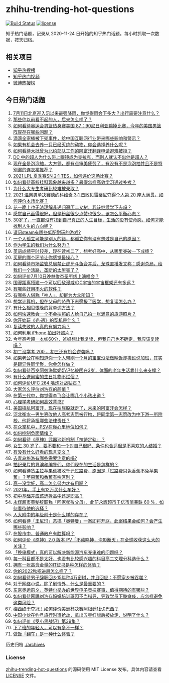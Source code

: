 # zhihu-trending-hot-questions

[![Build Status](https://github.com/justjavac/zhihu-trending-hot-questions/workflows/ci/badge.svg?branch=master)](https://github.com/justjavac/zhihu-trending-hot-questions/actions)
[![license](https://img.shields.io/github/license/justjavac/zhihu-trending-hot-questions)](https://github.com/justjavac/zhihu-trending-hot-questions/blob/master/LICENSE)

知乎热门话题，记录从 2020-11-24 日开始的知乎热门话题。每小时抓取一次数据，按天[归档](./archives)。

## 相关项目

- [知乎热搜榜](https://github.com/justjavac/zhihu-trending-top-search)
- [知乎热门视频](https://github.com/justjavac/zhihu-trending-hot-video)
- [微博热搜榜](https://github.com/justjavac/weibo-trending-hot-search)

## 今日热门话题

<!-- BEGIN -->
<!-- 最后更新时间 Mon Jul 12 2021 06:01:52 GMT+0800 (China Standard Time) -->

1. [7月11日北京迎入汛以来最强降雨，你觉得雨会下多大？出行需要注意什么？](https://www.zhihu.com/question/471533010)
2. [那些你以前看不起的人，后来怎么样了？](https://www.zhihu.com/question/60479561)
3. [如何看待奥运会男篮热身赛美国
   87：90尼日利亚输掉比赛，今年的美国男篮阵容存在哪些问题？](https://www.zhihu.com/question/471503895)
4. [滴滴全家桶被下架事件，给中国互联网行业带来哪些影响和警示？](https://www.zhihu.com/question/471242804)
5. [如果有机会去养一只已经灭绝的动物，你会选择养什么呢？](https://www.zhihu.com/question/408285096)
6. [如何看待大批曾为北约部队工作的阿富汗翻译申请避难被拒？](https://www.zhihu.com/question/471612785)
7. [DC 中的超人为什么带上眼镜成为克拉克，而别人就认不出他是超人？](https://www.zhihu.com/question/470959218)
8. [现在全是泡泡袖，大方领，都有点审美疲劳了，有没有不是泡泡袖并且不是特别漏的连衣裙推荐？](https://www.zhihu.com/question/462523005)
9. [2021 LPL 夏季赛SN 2:1 TES，如何评价这场比赛？](https://www.zhihu.com/question/471568606)
10. [如何看待高校挂科现象越来越多？暑假怎样高效学习通过补考？](https://www.zhihu.com/question/471551123)
11. [为什么大专生考研比较难被录取？](https://www.zhihu.com/question/271013499)
12. [2021 温网男单决赛德约科维奇 3:1 击败贝雷蒂尼夺得个人第 20
    座大满贯，如何评价本场比赛？](https://www.zhihu.com/question/471646775)
13. [花一晚上也无法理解非递归遍历二叉树，我该继续学下去吗？](https://www.zhihu.com/question/387295413)
14. [感觉自己画得很好，但是粉丝很少点赞也很少，该怎么平衡心态？](https://www.zhihu.com/question/471412359)
15. [30岁了，一直都没有找到自己真正的人生目标，生活的没有使命感，如何才能找到人生的方向呢？](https://www.zhihu.com/question/19760164)
16. [请问steam有哪些低配耐玩的游戏?](https://www.zhihu.com/question/355354021)
17. [一个人孤立可能是别人的错，都孤立你有没有想过是自己的原因？](https://www.zhihu.com/question/469497285)
18. [作为学生的我们为什么努力？](https://www.zhihu.com/question/470550277)
19. [英语成绩平时较差，现在读初二了，想考好高中，从哪里突破一下成绩？](https://www.zhihu.com/question/470892638)
20. [买房的哪个环节让你感觉最操心？](https://www.zhihu.com/question/470473641)
21. [如何看待市场监管总局禁止虎牙斗鱼合并后，龙珠直播发文称：感谢总局，给我们一个活路，垄断的太厉害了？](https://www.zhihu.com/question/471401960)
22. [如何评价7月10日晚林俊杰圣所线上演唱会？](https://www.zhihu.com/question/471435723)
23. [国漫距离搭建一个可以匹敌漫威/DC宇宙的宇宙框架还有多远？](https://www.zhihu.com/question/470496281)
24. [有哪些好用不火的软件？](https://www.zhihu.com/question/310110592)
25. [有哪些人堪称「神人」，却鲜为大众所知？](https://www.zhihu.com/question/39408533)
26. [想学计算机，但在父母的怂恿下志愿报了医学，想复读怎么办？](https://www.zhihu.com/question/470621971)
27. [有什么相见恨晚的背单词方法？](https://www.zhihu.com/question/48040579)
28. [如何快速教会一个不会拍照的人给自己拍一张满意的旅游照片？](https://www.zhihu.com/question/21683968)
29. [你开始玩《光·遇》的契机是什么？](https://www.zhihu.com/question/466376863)
30. [复读失败的人真的有努力吗？](https://www.zhihu.com/question/468243821)
31. [如何利用 iPhone 拍出好照片？](https://www.zhihu.com/question/20746932)
32. [今年高考超一本线60分，爸妈想让我复读，但我自己也不确定，我应该复读吗？](https://www.zhihu.com/question/470979430)
33. [初二没学考 200 ，初三还有机会逆袭吗？](https://www.zhihu.com/question/469647742)
34. [如果老公在明知道你一个人带刚一个月的宝宝没法做晚饭却撒谎说加班，其实是跟异性同学聚，你会怎样做？](https://www.zhihu.com/question/470868422)
35. [如何看待百岁阿兹海默奶奶记忆被困在3岁，体面的老年生活靠什么来支撑？](https://www.zhihu.com/question/471164232)
36. [有什么送闺蜜的生日礼物不烂俗？](https://www.zhihu.com/question/310113748)
37. [如何评价UFC 264 嘴炮对战钻石？](https://www.zhihu.com/question/471526401)
38. [大家怎么评价刘浩存的颜值？](https://www.zhihu.com/question/415082238)
39. [在第三代中，你觉得李飞会让哪几个小孩出道？](https://www.zhihu.com/question/469727398)
40. [心理学考研如何高效背书?](https://www.zhihu.com/question/367658708)
41. [美国搞乱阿富汗，现在拍屁股就走了，未来的阿富汗会怎样？](https://www.zhihu.com/question/470254637)
42. [河北衡水一男生篡改他人高考志愿被行拘，将同学第一志愿改为中下游一所院校，他将承担哪些法律责任？](https://www.zhihu.com/question/471217744)
43. [在众掌机中，PSV在你心里地位如何？](https://www.zhihu.com/question/471086899)
44. [如何控制负面情绪？](https://www.zhihu.com/question/20082759)
45. [如何看待《原神》武器池新机制「神铸定轨」？](https://www.zhihu.com/question/471242389)
46. [女生 30
    岁了，要不要和一个对自己很好、条件也合适但是不喜欢的人结婚？](https://www.zhihu.com/question/463821091)
47. [有没有什么好看的现言宠文？](https://www.zhihu.com/question/296896817)
48. [去青岛旅游有哪些需要注意的吗?](https://www.zhihu.com/question/463940803)
49. [拍纪录片的导演和编导们，你们现在的生活是怎样的？](https://www.zhihu.com/question/21367029)
50. [如何看待货主拉苹果蕉被收千元过路费，原因是「过路费只免香蕉不免苹果蕉」？苹果蕉和香蕉有啥区别？](https://www.zhihu.com/question/471137088)
51. [高一没学好，高二怎么努力才有用啊？](https://www.zhihu.com/question/469064233)
52. [2021年，手上有12万买什么车好？](https://www.zhihu.com/question/453534204)
53. [初中基础差应该选择高中还是职高？](https://www.zhihu.com/question/470991038)
54. [永辉超市董秘辞职称「回家孝敬父母」，此前永辉超市千亿市值暴跌 60
    %，如何看待他的选择？](https://www.zhihu.com/question/470636516)
55. [人大附中的年级前十是什么样的存在？](https://www.zhihu.com/question/322801940)
56. [如何看待「王尼玛」恶搞「奥特曼」一案即将开庭，此案结果会如何？会产生哪些影响？](https://www.zhihu.com/question/471109088)
57. [在股市中，普通散户有胜算吗？](https://www.zhihu.com/question/462749796)
58. [如何评价《原神》2.0 版本
    PV「不动鸣神，泡影断灭」在全球收获这么大的关注？](https://www.zhihu.com/question/471289239)
59. [「换电模式」真的可以解决新能源汽车充电难的问题吗？](https://www.zhihu.com/question/452052665)
60. [每一科目都不是太好，也没有比较感兴趣的科目高二文理分科选什么？](https://www.zhihu.com/question/468020385)
61. [拥有一张高含金量的IT证书是种怎样的体验？](https://www.zhihu.com/question/470628182)
62. [你的2022秋招进展怎么样了？](https://www.zhihu.com/question/351714717)
63. [如何看待男子辞职回乡15年种4万亩树，并且回应：不愿家乡被吞噬？](https://www.zhihu.com/question/471104371)
64. [对于网络小说，除了剧情外，什么是最重要的？](https://www.zhihu.com/question/471258652)
65. [东京奥运前夕，英特尔举办的世界电子竞技赛事，值得期待的有哪些？](https://www.zhihu.com/question/471064617)
66. [如何看待网曝刘浩存妈妈培训班因不当指导，导致学员下肢瘫痪，应怎样避免这类风险？](https://www.zhihu.com/question/471509047)
67. [梅西终于夺冠！如何评价美洲杯决赛阿根廷1比0巴西？](https://www.zhihu.com/question/471502194)
68. [中国小伙在约旦旅行时遭抢劫，拿出五星红旗后被放走，说明了什么？](https://www.zhihu.com/question/471187170)
69. [如何评价《罗小黑战记》第39集？](https://www.zhihu.com/question/471096080)
70. [下了班的年轻人，可以有多不一样？](https://www.zhihu.com/question/471089114)
71. [做饭「翻车」是一种什么体验？](https://www.zhihu.com/question/470377393)

<!-- END -->

历史归档 [./archives](./archives)

### License

[zhihu-trending-hot-questions](https://github.com/justjavac/zhihu-trending-hot-questions)
的源码使用 MIT License 发布。具体内容请查看 [LICENSE](./LICENSE) 文件。
